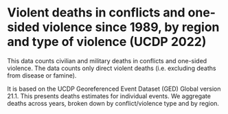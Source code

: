 # Violent deaths in conflicts and one-sided violence since 1989, by region and type of violence (UCDP 2022)

This data counts civilian and military deaths in conflicts and one-sided violence. The data counts only direct violent deaths (i.e. excluding deaths from disease or famine).

It is based on the UCDP Georeferenced Event Dataset (GED) Global version 21.1. This presents deaths estimates for individual events. We aggregate deaths across years, broken down by conflict/violence type and by region.



 